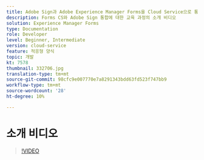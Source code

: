 ```yaml
---
title: Adobe Sign과 Adobe Experience Manager Forms을 Cloud Service으로 통합
description: Forms CS와 Adobe Sign 통합에 대한 교육 과정의 소개 비디오
solution: Experience Manager Forms
type: Documentation
role: Developer
level: Beginner, Intermediate
version: cloud-service
feature: 적응형 양식
topic: 개발
kt: 7578
thumbnail: 332706.jpg
translation-type: tm+mt
source-git-commit: 98cfc9e007770e7a8291343bdd63fd523f747bb9
workflow-type: tm+mt
source-wordcount: '28'
ht-degree: 10%

---
```



# 소개 비디오


>[!VIDEO](https://video.tv.adobe.com/v/332706?quality=12&learn=on)

